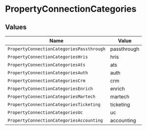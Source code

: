 # PropertyConnectionCategories


## Values

| Name                                      | Value                                     |
| ----------------------------------------- | ----------------------------------------- |
| `PropertyConnectionCategoriesPassthrough` | passthrough                               |
| `PropertyConnectionCategoriesHris`        | hris                                      |
| `PropertyConnectionCategoriesAts`         | ats                                       |
| `PropertyConnectionCategoriesAuth`        | auth                                      |
| `PropertyConnectionCategoriesCrm`         | crm                                       |
| `PropertyConnectionCategoriesEnrich`      | enrich                                    |
| `PropertyConnectionCategoriesMartech`     | martech                                   |
| `PropertyConnectionCategoriesTicketing`   | ticketing                                 |
| `PropertyConnectionCategoriesUc`          | uc                                        |
| `PropertyConnectionCategoriesAccounting`  | accounting                                |